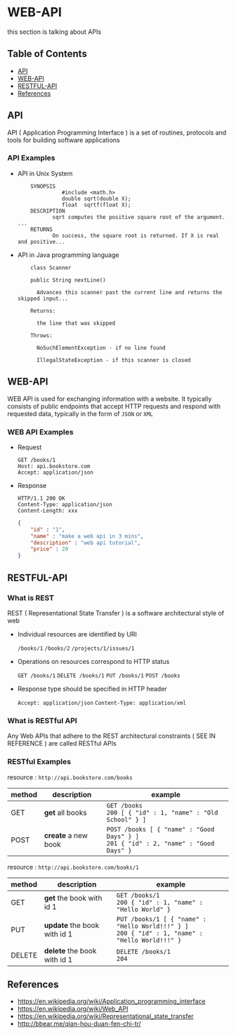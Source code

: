 # WEB-API

this section is talking about APIs

## Table of Contents
- [API](#API)
- [WEB-API](#WEB-API)
- [RESTFUL-API](#RESTFUL-API)
- [References](#References)

## API
API ( Application Programming Interface ) is a set of routines, protocols and tools for building software applications

### API Examples

- API in Unix System

          SYNOPSIS
                    #include <math.h>
                    double sqrt(double X);
                    float  sqrtf(float X);
          DESCRIPTION
                 sqrt computes the positive square root of the argument. ...
          RETURNS
                 On success, the square root is returned. If X is real and positive...


- API in Java programming language

          class Scanner

          public String nextLine()

            Advances this scanner past the current line and returns the skipped input...

          Returns:

            the line that was skipped

          Throws:

            NoSuchElementException - if no line found

            IllegalStateException - if this scanner is closed        


## WEB-API
WEB API is used for exchanging information with a website.
It typically consists of public endpoints  that accept HTTP requests and respond with requested data,
typically in the form of `JSON` or `XML`

### WEB API Examples

- Request

    ```
    GET /books/1
    Host: api.bookstore.com
    Accept: application/json
    ```


- Response

    ```
    HTTP/1.1 200 OK
    Content-Type: application/json
    Content-Length: xxx
    ```


    ```json
    {
        "id" : "1",
        "name" : "make a web api in 3 mins",
        "description" : "web api tutorial",
        "price" : 20
    }
    ```


## RESTFUL-API

### What is REST
REST ( Representational State Transfer ) is a software architectural style of web

- Individual resources are identified by URI

  `/books/1` `/books/2` `/projects/1/issues/1`

- Operations on resources correspond to HTTP status

  `GET /books/1` `DELETE /books/1` `PUT /books/1` `POST /books`

- Response type should be specified in HTTP header

  `Accept: application/json`  `Content-Type: application/xml`

### What is RESTful API
Any Web APIs that adhere to the REST architectural constraints ( SEE IN REFERENCE ) are called RESTful APIs

### RESTful Examples

resource : `http://api.bookstore.com/books`

method   |  description | example
-----    |  -------   | ----------
GET      | **get** all books | `GET /books` <br> `200 [ { "id" : 1, "name" : "Old School" } ]`
POST     | **create** a new book | `POST /books [ { "name" : "Good Days" } ]` <br> `201 { "id" : 2, "name" : "Good Days" }`

resource : `http://api.bookstore.com/books/1`

method   |  description | example
-----    |  -------   | ----------
GET      | **get** the book with id 1 | `GET /books/1` <br> `200 { "id" : 1, "name" : "Hello World" }`
PUT      | **update** the book with id 1 | `PUT /books/1 [ { "name" : "Hello World!!!" } ]` <br> `200 { "id" : 1, "name" : "Hello World!!!" }`
DELETE   | **delete** the book with id 1 | `DELETE /books/1` <br> `204`

## References
- https://en.wikipedia.org/wiki/Application_programming_interface
- https://en.wikipedia.org/wiki/Web_API
- https://en.wikipedia.org/wiki/Representational_state_transfer
- http://bbear.me/qian-hou-duan-fen-chi-tr/
